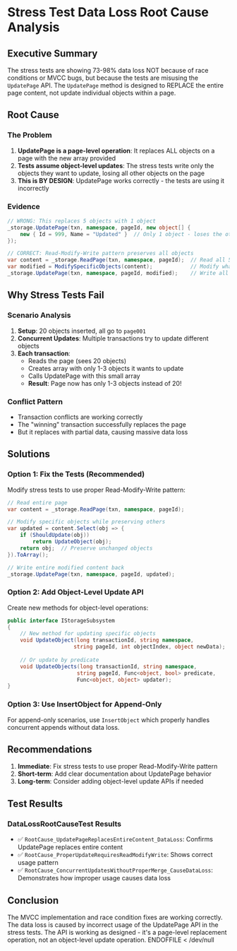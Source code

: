 # Stress Test Data Loss Root Cause Analysis

## Executive Summary

The stress tests are showing 73-98% data loss NOT because of race conditions or MVCC bugs, but because the tests are misusing the `UpdatePage` API. The `UpdatePage` method is designed to REPLACE the entire page content, not update individual objects within a page.

## Root Cause

### The Problem
1. **UpdatePage is a page-level operation**: It replaces ALL objects on a page with the new array provided
2. **Tests assume object-level updates**: The stress tests write only the objects they want to update, losing all other objects on the page
3. **This is BY DESIGN**: UpdatePage works correctly - the tests are using it incorrectly

### Evidence
```csharp
// WRONG: This replaces 5 objects with 1 object
_storage.UpdatePage(txn, namespace, pageId, new object[] { 
    new { Id = 999, Name = "Updated" }  // Only 1 object - loses the other 4\!
});

// CORRECT: Read-Modify-Write pattern preserves all objects
var content = _storage.ReadPage(txn, namespace, pageId);  // Read all 5 objects
var modified = ModifySpecificObjects(content);            // Modify what you need
_storage.UpdatePage(txn, namespace, pageId, modified);    // Write all 5 back
```

## Why Stress Tests Fail

### Scenario Analysis
1. **Setup**: 20 objects inserted, all go to `page001` 
2. **Concurrent Updates**: Multiple transactions try to update different objects
3. **Each transaction**:
   - Reads the page (sees 20 objects)
   - Creates array with only 1-3 objects it wants to update
   - Calls UpdatePage with this small array
   - **Result**: Page now has only 1-3 objects instead of 20\!

### Conflict Pattern
- Transaction conflicts are working correctly
- The "winning" transaction successfully replaces the page
- But it replaces with partial data, causing massive data loss

## Solutions

### Option 1: Fix the Tests (Recommended)
Modify stress tests to use proper Read-Modify-Write pattern:
```csharp
// Read entire page
var content = _storage.ReadPage(txn, namespace, pageId);

// Modify specific objects while preserving others
var updated = content.Select(obj => {
    if (ShouldUpdate(obj)) 
        return UpdateObject(obj);
    return obj;  // Preserve unchanged objects
}).ToArray();

// Write entire modified content back
_storage.UpdatePage(txn, namespace, pageId, updated);
```

### Option 2: Add Object-Level Update API
Create new methods for object-level operations:
```csharp
public interface IStorageSubsystem 
{
    // New method for updating specific objects
    void UpdateObject(long transactionId, string namespace, 
                     string pageId, int objectIndex, object newData);
    
    // Or update by predicate
    void UpdateObjects(long transactionId, string namespace, 
                      string pageId, Func<object, bool> predicate, 
                      Func<object, object> updater);
}
```

### Option 3: Use InsertObject for Append-Only
For append-only scenarios, use `InsertObject` which properly handles concurrent appends without data loss.

## Recommendations

1. **Immediate**: Fix stress tests to use proper Read-Modify-Write pattern
2. **Short-term**: Add clear documentation about UpdatePage behavior
3. **Long-term**: Consider adding object-level update APIs if needed

## Test Results

### DataLossRootCauseTest Results
- ✅ `RootCause_UpdatePageReplacesEntireContent_DataLoss`: Confirms UpdatePage replaces entire content
- ✅ `RootCause_ProperUpdateRequiresReadModifyWrite`: Shows correct usage pattern
- ✅ `RootCause_ConcurrentUpdatesWithoutProperMerge_CauseDataLoss`: Demonstrates how improper usage causes data loss

## Conclusion

The MVCC implementation and race condition fixes are working correctly. The data loss is caused by incorrect usage of the UpdatePage API in the stress tests. The API is working as designed - it's a page-level replacement operation, not an object-level update operation.
ENDOFFILE < /dev/null
